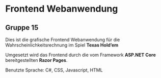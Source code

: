# Frontend Webanwendung 

## Gruppe 15

Dies ist die grafische Frontend Webanwendung für die Wahrscheinlichkeitsrechnung im Spiel **Texas Hold’em**

Umgesetzt wird das Frontend durch die vom Framework **ASP.NET Core** bereitgestellten **Razor Pages**.

Benutzte Sprache: C#, CSS, Javascript, HTML